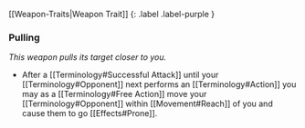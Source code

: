 
[[Weapon-Traits|Weapon Trait]]
{: .label .label-purple }

### Pulling
*This weapon pulls its target closer to you.*
* After a [[Terminology#Successful Attack]] until your [[Terminology#Opponent]] next performs an [[Terminology#Action]] you may as a [[Terminology#Free Action]] move your [[Terminology#Opponent]] within [[Movement#Reach]] of you and cause them to go [[Effects#Prone]].